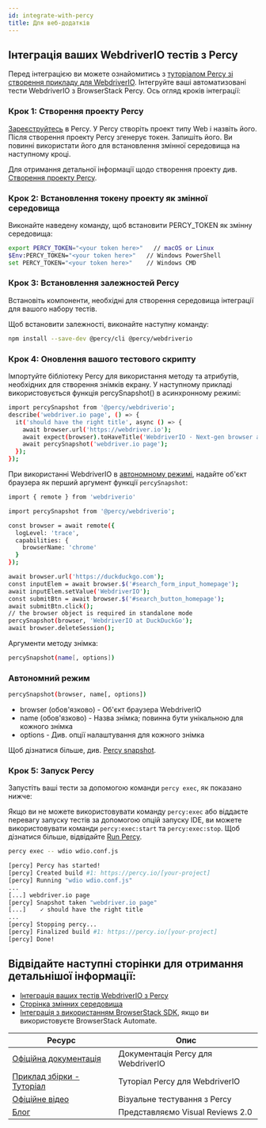 ```yaml
---
id: integrate-with-percy
title: Для веб-додатків
---
```


## Інтеграція ваших WebdriverIO тестів з Percy

Перед інтеграцією ви можете ознайомитись з [туторіалом Percy зі створення прикладу для WebdriverIO](https://www.browserstack.com/docs/percy/sample-build/webdriverio/?utm_source=webdriverio&utm_medium=partnered&utm_campaign=documentation).
Інтегруйте ваші автоматизовані тести WebdriverIO з BrowserStack Percy. Ось огляд кроків інтеграції:

### Крок 1: Створення проекту Percy
[Зареєструйтесь](https://percy.io/signup/?utm_source=webdriverio&utm_medium=partnered&utm_campaign=documentation) в Percy. У Percy створіть проект типу Web і назвіть його. Після створення проекту Percy згенерує токен. Запишіть його. Ви повинні використати його для встановлення змінної середовища на наступному кроці.

Для отримання детальної інформації щодо створення проекту див. [Створення проекту Percy](https://www.browserstack.com/docs/percy/get-started/create-project/?utm_source=webdriverio&utm_medium=partnered&utm_campaign=documentation).

### Крок 2: Встановлення токену проекту як змінної середовища

Виконайте наведену команду, щоб встановити PERCY_TOKEN як змінну середовища:

```sh
export PERCY_TOKEN="<your token here>"   // macOS or Linux
$Env:PERCY_TOKEN="<your token here>"   // Windows PowerShell
set PERCY_TOKEN="<your token here>"    // Windows CMD
```

### Крок 3: Встановлення залежностей Percy

Встановіть компоненти, необхідні для створення середовища інтеграції для вашого набору тестів.

Щоб встановити залежності, виконайте наступну команду:

```sh
npm install --save-dev @percy/cli @percy/webdriverio
```

### Крок 4: Оновлення вашого тестового скрипту

Імпортуйте бібліотеку Percy для використання методу та атрибутів, необхідних для створення знімків екрану.
У наступному прикладі використовується функція percySnapshot() в асинхронному режимі:

```sh
import percySnapshot from '@percy/webdriverio';
describe('webdriver.io page', () => {
  it('should have the right title', async () => {
    await browser.url('https://webdriver.io');
    await expect(browser).toHaveTitle('WebdriverIO · Next-gen browser and mobile automation test framework for Node.js');
    await percySnapshot('webdriver.io page');
  });
});
```

При використанні WebdriverIO в [автономному режимі](https://webdriver.io/docs/setuptypes.html/?utm_source=webdriverio&utm_medium=partnered&utm_campaign=documentation), надайте об'єкт браузера як перший аргумент функції `percySnapshot`:

```sh
import { remote } from 'webdriverio'

import percySnapshot from '@percy/webdriverio';

const browser = await remote({
  logLevel: 'trace',
  capabilities: {
    browserName: 'chrome'
  }
});

await browser.url('https://duckduckgo.com');
const inputElem = await browser.$('#search_form_input_homepage');
await inputElem.setValue('WebdriverIO');
const submitBtn = await browser.$('#search_button_homepage');
await submitBtn.click();
// the browser object is required in standalone mode
percySnapshot(browser, 'WebdriverIO at DuckDuckGo');
await browser.deleteSession();
```
Аргументи методу знімка:

```sh
percySnapshot(name[, options])
```
### Автономний режим

```sh
percySnapshot(browser, name[, options])
```

- browser (обов'язково) - Об'єкт браузера WebdriverIO
- name (обов'язково) - Назва знімка; повинна бути унікальною для кожного знімка
- options - Див. опції налаштування для кожного знімка

Щоб дізнатися більше, див. [Percy snapshot](https://www.browserstack.com/docs/percy/take-percy-snapshots/overview/?utm_source=webdriverio&utm_medium=partnered&utm_campaign=documentation).

### Крок 5: Запуск Percy
Запустіть ваші тести за допомогою команди `percy exec`, як показано нижче:

Якщо ви не можете використовувати команду `percy:exec` або віддаєте перевагу запуску тестів за допомогою опцій запуску IDE, ви можете використовувати команди `percy:exec:start` та `percy:exec:stop`. Щоб дізнатися більше, відвідайте [Run Percy](https://www.browserstack.com/docs/percy/integrate/webdriverio/?utm_source=webdriverio&utm_medium=partnered&utm_campaign=documentation).

```sh
percy exec -- wdio wdio.conf.js
```

```sh
[percy] Percy has started!
[percy] Created build #1: https://percy.io/[your-project]
[percy] Running "wdio wdio.conf.js"
...
[...] webdriver.io page
[percy] Snapshot taken "webdriver.io page"
[...]    ✓ should have the right title
...
[percy] Stopping percy...
[percy] Finalized build #1: https://percy.io/[your-project]
[percy] Done!

```

## Відвідайте наступні сторінки для отримання детальнішої інформації:
- [Інтеграція ваших тестів WebdriverIO з Percy](https://www.browserstack.com/docs/percy/integrate/webdriverio/?utm_source=webdriverio&utm_medium=partnered&utm_campaign=documentation)
- [Сторінка змінних середовища](https://www.browserstack.com/docs/percy/get-started/set-env-var/?utm_source=webdriverio&utm_medium=partnered&utm_campaign=documentation)
- [Інтеграція з використанням BrowserStack SDK](https://www.browserstack.com/docs/percy/integrate-bstack-sdk/webdriverio/?utm_source=webdriverio&utm_medium=partnered&utm_campaign=documentation), якщо ви використовуєте BrowserStack Automate.


| Ресурс                                                                                                                                                              | Опис                                |
|---------------------------------------------------------------------------------------------------------------------------------------------------------------------|-------------------------------------|
| [Офіційна документація](https://www.browserstack.com/docs/percy/integrate/webdriverio/?utm_source=webdriverio&utm_medium=partnered&utm_campaign=documentation)     | Документація Percy для WebdriverIO  |
| [Приклад збірки - Туторіал](https://www.browserstack.com/docs/percy/sample-build/webdriverio/?utm_source=webdriverio&utm_medium=partnered&utm_campaign=documentation) | Туторіал Percy для WebdriverIO     |
| [Офіційне відео](https://youtu.be/1Sr_h9_3MI0/?utm_source=webdriverio&utm_medium=partnered&utm_campaign=documentation)                                               | Візуальне тестування з Percy        |
| [Блог](https://www.browserstack.com/blog/introducing-visual-reviews-2-0/?utm_source=webdriverio&utm_medium=partnered&utm_campaign=documentation)                     | Представляємо Visual Reviews 2.0    |